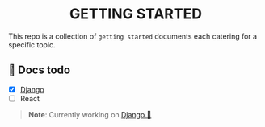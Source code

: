 <h1 align="center">GETTING STARTED</h1>

This repo is a collection of `getting started` documents each catering for a specific topic.

## :bicyclist: Docs todo

- [x] [Django](./django/README.md)
- [ ] React

> **Note**: Currently working on [Django 🐍](./django/README.md)
